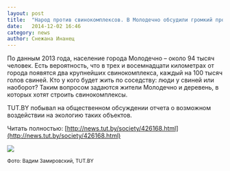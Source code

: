 ```yaml
---
layout: post
title:  "Народ против свинокомплексов. В Молодечно обсудили громкий проект"
date:   2014-12-02 16:46
category: news
author: Снежана Инанец
---
```


По данным 2013 года, население города Молодечно – около 94 тысяч человек. Есть вероятность, что в трех и восемнадцати километрах от города появятся два крупнейших свинокомплекса, каждый на 100 тысяч голов свиней. Кто у кого будет жить по соседству: люди у свиней или наоборот? Таким вопросом задаются жители Молодечно и деревень, в которых хотят строить свинокомплексы. 

TUT.BY побывал на общественном обсуждении отчета о возможном воздействии на экологию таких объектов. 

Читать полностью: [http://news.tut.by/society/426168.html](http://news.tut.by/society/426168.html)

![](http://img.tyt.by/620x620s/n/zamirovskiy/0e/9/05_obsuzhdenie_svinokompleks_molodechno_zam_tutby_phsl.jpg)

<small>Фото: Вадим Замировский, TUT.BY</small>